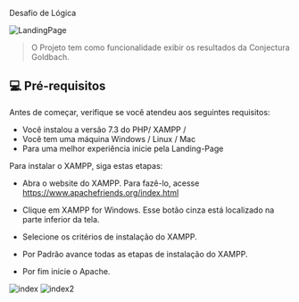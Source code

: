  Desafio de Lógica

![LandingPage](https://user-images.githubusercontent.com/99040775/210154596-e87eef8b-8e85-4ef4-8f56-434eae5d14fe.png)
> O Projeto tem como funcionalidade exibir os resultados da Conjectura Goldbach.


## 💻 Pré-requisitos
Antes de começar, verifique se você atendeu aos seguintes requisitos:

* Você instalou a versão 7.3 do PHP/ XAMPP /
* Você tem uma máquina Windows / Linux / Mac
* Para uma melhor experiência inicie pela Landing-Page


Para instalar o XAMPP, siga estas etapas:

* Abra o website do XAMPP. Para fazê-lo, acesse https://www.apachefriends.org/index.html

* Clique em XAMPP for Windows. Esse botão cinza está localizado na parte inferior da tela.

* Selecione os critérios de instalação do XAMPP.

* Por Padrão avance todas as etapas de instalação do XAMPP.

* Por fim inicie o Apache.

![index](https://user-images.githubusercontent.com/99040775/210154599-177ec311-81ce-4631-8bb4-8d9d04d98fa7.png)
![index2](https://user-images.githubusercontent.com/99040775/210154604-c54afc35-7a6b-4ead-b935-03e6162c01a7.png)










